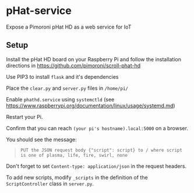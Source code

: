 # pHat-service
Expose a Pimoroni pHat HD as a web service for IoT

## Setup

Install the pHat HD board on your Raspberry Pi and follow the installation directions in https://github.com/pimoroni/scroll-phat-hd

Use PIP3 to install `flask` and it's dependencies

Place the `clear.py` and `server.py` files in `/home/pi/`

Enable `phathd.service` using `systemctld` (see https://www.raspberrypi.org/documentation/linux/usage/systemd.md)

Restart your Pi. 

Confirm that you can reach `(your pi's hostname).local:5000` on a browser.

You should see the message:

> `PUT the JSON request body {"script": script} to / where script is one of plasma, life, fire, swirl, none`

Don't forget to set `Content-type: application/json` in the request headers.

To add new scripts, modify `_scripts` in the definition of the `ScriptController` class in `server.py`.